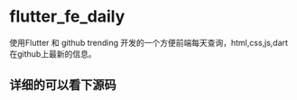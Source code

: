 # flutter_fe_daily

使用Flutter 和 github trending 开发的一个方便前端每天查询，html,css,js,dart 在github上最新的信息。

## 详细的可以看下源码


